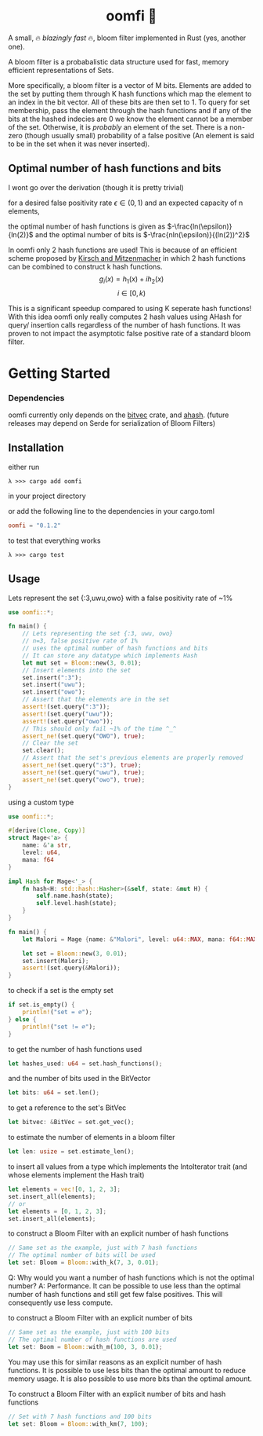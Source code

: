 <h1 align='center'>
    oomfi 🌸
</h1>

A small, 🔥 *blazingly fast* 🔥, bloom filter implemented in Rust (yes, another one).

A bloom filter is a probabalistic data structure used for fast, memory efficient representations of Sets. 

More specifically, a bloom filter is a vector of M bits. Elements are added to the set by putting them through K hash functions which map the element to an index in the bit vector. All of these bits are then set to 1. To query for set membership, pass the element through the hash functions and if any of the bits at the hashed indecies are 0 we know the element cannot be a member of the set. Otherwise, it is *probably* an element of the set. There is a non-zero (though usually small) probability of a false positive (An element is said to be in the set when it was never inserted).

## Optimal number of hash functions and bits

I wont go over the derivation (though it is pretty trivial) 

for a desired false positivity rate $\epsilon \in (0, 1)$
and an expected capacity of n elements, 

the optimal number of hash functions is given as $-\frac{ln(\epsilon)}{ln(2)}$
and the optimal number of bits is $-\frac{nln(\epsilon)}{(ln(2))^2}$

In oomfi only 2 hash functions are used! This is because of an efficient scheme proposed by [Kirsch and Mitzenmacher](https://www.eecs.harvard.edu/~michaelm/postscripts/rsa2008.pdf) in which 2 hash functions can be combined to construct k hash functions. 
$$g_i(x) = h_1(x) + ih_2(x)$$
$$i \in [0, k)$$

This is a significant speedup compared to using K seperate hash functions! With this idea oomfi only really computes 2 hash values using AHash for query/ insertion calls regardless of the number of hash functions. It was proven to not impact the asymptotic false positive rate of a standard bloom filter. 

# Getting Started

### Dependencies
oomfi currently only depends on the [bitvec](https://crates.io/crates/bitvec) crate, and [ahash](https://crates.io/crates/ahash).
(future releases may depend on Serde for serialization of Bloom Filters)

## Installation

either run
```console
λ >>> cargo add oomfi
```
in your project directory

or add the following line to the dependencies in your cargo.toml
```toml
oomfi = "0.1.2"
```

to test that everything works

```console
λ >>> cargo test
```

## Usage

Lets represent the set {:3,uwu,owo}
with a false positivity rate of ~1%

```rust
use oomfi::*;

fn main() {
    // Lets representing the set {:3, uwu, owo}
    // n=3, false positive rate of 1%
    // uses the optimal number of hash functions and bits
    // It can store any datatype which implements Hash
    let mut set = Bloom::new(3, 0.01);
    // Insert elements into the set
    set.insert(":3");
    set.insert("uwu");
    set.insert("owo");
    // Assert that the elements are in the set
    assert!(set.query(":3"));
    assert!(set.query("uwu"));
    assert!(set.query("owo"));
    // This should only fail ~1% of the time ^_^
    assert_ne!(set.query("OWO"), true);
    // Clear the set
    set.clear();
    // Assert that the set's previous elements are properly removed
    assert_ne!(set.query(":3"), true);
    assert_ne!(set.query("uwu"), true);
    assert_ne!(set.query("owo"), true);
}
```

using a custom type

```rust
use oomfi::*;

#[derive(Clone, Copy)]
struct Mage<'a> {
    name: &'a str,
    level: u64,
    mana: f64
}

impl Hash for Mage<'_> {
    fn hash<H: std::hash::Hasher>(&self, state: &mut H) {
        self.name.hash(state);
        self.level.hash(state);
    }
}

fn main() {
    let Malori = Mage {name: &"Malori", level: u64::MAX, mana: f64::MAX};

    let set = Bloom::new(3, 0.01);
    set.insert(Malori);
    assert!(set.query(&Malori));
}
```

to check if a set is the empty set
```rust
if set.is_empty() {
    println!("set = ∅");
} else {
    println!("set != ∅");
}
```

to get the number of hash functions used

```rust
let hashes_used: u64 = set.hash_functions();
```
and the number of bits used in the BitVector

```rust
let bits: u64 = set.len();
```

to get a reference to the set's BitVec

```rust
let bitvec: &BitVec = set.get_vec();
```

to estimate the number of elements in a bloom filter

```rust
let len: usize = set.estimate_len();
```

to insert all values from a type which implements the IntoIterator trait (and whose elements implement the Hash trait)

```rust
let elements = vec![0, 1, 2, 3];
set.insert_all(elements);
// or
let elements = [0, 1, 2, 3];
set.insert_all(elements);
```

to construct a Bloom Filter with an explicit number of hash functions

```rust
// Same set as the example, just with 7 hash functions
// The optimal number of bits will be used
let set: Bloom = Bloom::with_k(7, 3, 0.01);
```
Q: Why would you want a number of hash functions which is not the optimal number? 
A: Performance. It can be possible to use less than the optimal number of hash functions and still get few false positives. This will consequently use less compute. 

to construct a Bloom Filter with an explicit number of bits

```rust
// Same set as the example, just with 100 bits
// The optimal number of hash functions are used
let set: Boom = Bloom::with_m(100, 3, 0.01);
```
You may use this for similar reasons as an explicit number of hash functions. It is possible to use less bits than the optimal amount to reduce memory usage. It is also possible to use more bits than the optimal amount.

To construct a Bloom Filter with an explicit number of bits and hash functions
```rust
// Set with 7 hash functions and 100 bits
let set: Bloom = Bloom::with_km(7, 100);
```

